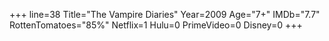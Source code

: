 +++
line=38
Title="The Vampire Diaries"
Year=2009
Age="7+"
IMDb="7.7"
RottenTomatoes="85%"
Netflix=1
Hulu=0
PrimeVideo=0
Disney=0
+++

